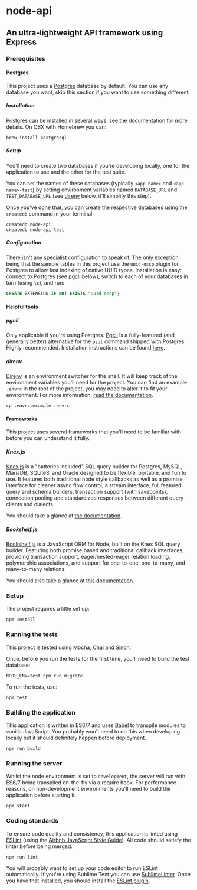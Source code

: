 # node-api
## An ultra-lightweight API framework using Express

### Prerequisites

#### Postgres

This project uses a [Postgres](http://www.postgresql.org/) database by default. You can use any database you want, skip this section if you want to use something different.

##### Installation

Postgres can be installed in several ways, see [the documentation](http://www.postgresql.org/docs/9.3/static/installation.html) for more details. On OSX with Homebrew you can:

```
brew install postgresql
```

##### Setup

You'll need to create two databases if you're developing locally, one for the application to use and the other for the test suite.

You can set the names of these databases (typically `<app name>` and `<app name>-test`) by setting environment variables named `DATABASE_URL` and `TEST_DATABASE_URL` (see [direnv](#direnv) below, it'll simplify this step).

Once you've done that, you can create the respective databases using the `createdb` command in your terminal:

```
createdb node-api
createdb node-api-test
```

##### Configuration

There isn't any specialist configuration to speak of. The only exception being that the sample tables in this project use the `uuid-ossp` plugin for Postgres to allow fast indexing of native UUID types. Installation is easy: connect to Postgres (see [pgcli](#pgcli) below), switch to each of your databases in turn (using `\c`), and run:

```sql
CREATE EXTENSION IF NOT EXISTS "uuid-ossp";
```

#### Helpful tools

##### pgcli

Only applicable if you're using Postgres. [Pgcli](http://pgcli.com/) is a fully-featured (and generally better) alternative for the `psql` command shipped with Postgres. Highly recommended. Installation instructions can be found [here](http://pgcli.com/install).

##### direnv

[Direnv](http://direnv.net/) is an environment switcher for the shell. It will keep track of the environment variables you'll need for the project. You can find an example `.envrc` in the root of the project, you may need to alter it to fit your environment. For more information, [read the documentation](http://direnv.net/).

```
cp .envrc.example .envrc
```

#### Frameworks

This project uses several frameworks that you'll need to be familiar with before you can understand it fully.

##### Knex.js

[Knex.js](http://knexjs.org/) is a "batteries included" SQL query builder for Postgres, MySQL, MariaDB, SQLite3, and Oracle designed to be flexible, portable, and fun to use. It features both traditional node style callbacks as well as a promise interface for cleaner async flow control, a stream interface, full featured query and schema builders, transaction support (with savepoints), connection pooling and standardized responses between different query clients and dialects.

You should take a glance at [the documentation](http://knexjs.org/).

##### Bookshelf.js

[Bookshelf.js](http://bookshelfjs.org/) is a JavaScript ORM for Node, built on the Knex SQL query builder. Featuring both promise based and traditional callback interfaces, providing transaction support, eager/nested-eager relation loading, polymorphic associations, and support for one-to-one, one-to-many, and many-to-many relations.

You should also take a glance at [this documentation](http://bookshelfjs.org/).

### Setup

The project requires a little set up:

```
npm install
```

### Running the tests

This project is tested using [Mocha](https://mochajs.org/), [Chai](http://chaijs.com/) and [Sinon](http://sinonjs.org/).

Once, before you run the tests for the first time, you'll need to build the test database:

```
NODE_ENV=test npm run migrate
```

To run the tests, use:

```
npm test
```

### Building the application

This application is written in ES6/7 and uses [Babel](https://babeljs.io/) to transpile modules to vanilla JavaScript. You probably won't need to do this when developing locally but it should definitely happen before deployment.

```
npm run build
```

### Running the server

Whilst the node environment is set to `development`, the server will run with ES6/7 being transpiled on-the-fly via a require hook. For performance reasons, on non-development environments you'll need to build the application before starting it.

```
npm start
```

### Coding standards

To ensure code quality and consistency, this application is linted using [ESLint](http://eslint.org/) (using the [Airbnb JavaScript Style Guide](https://github.com/airbnb/javascript)). All code should satisfy the linter before being merged.

```
npm run lint
```

You will probably want to set up your code editor to run ESLint automatically. If you're using Sublime Text you can use [SublimeLinter](http://sublimelinter.readthedocs.org/en/latest/installation.html). Once you have that installed, you should install the [ESLint plugin](https://github.com/roadhump/SublimeLinter-contrib-eslint_d).
